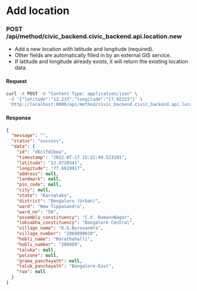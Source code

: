 # Add location


### POST /api/method/civic_backend.civic_backend.api.location.new
* Add a new location with latitude and longitude (required).
* Other fields are automatically filled in by an external GIS service.
* If latitude and longitude already exists, it will return the existing location data.

#### Request
```bash
curl -X POST -H "Content-Type: application/json" \
 -d '{"latitude":"12.233","longitude":"17.02323"}' \
 'http://localhost:8000/api/method/civic_backend.civic_backend.api.location.new'
```

#### Response

```json
{
  "message": "",
  "status": "success",
  "data": {
    "id": "d6c1fd1bea",
    "timestamp": "2022-07-17 15:22:49.523191",
    "latitude": "12.9728341",
    "longitude": "77.6619917",
    "address": null,
    "landmark": null,
    "pin_code": null,
    "city": null,
    "state": "Karnataka",
    "district": "Bengaluru (Urban)",
    "ward": "New Tippasandra",
    "ward_no": "58",
    "assembly_constituency": "C.V. RamannNagar",
    "loksabha_constituency": "Bangalore Central",
    "village_name": "K.G.Byrasandra",
    "village_number": "2004090010",
    "hobli_name": "Marathahalli",
    "hobli_number": "200409",
    "taluka": null,
    "polzone": null,
    "grama_panchayath": null,
    "taluk_panchayath": "Bangalore-East",
    "rwa": null
  }
}

```